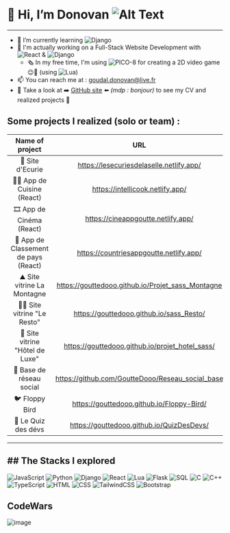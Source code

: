 # 👋 Hi, I’m Donovan ![Alt Text](https://media.tenor.com/xPA2rCeWb7wAAAAM/baby-hello.gif)

---

- 🌱 I’m currently learning ![Django](https://img.shields.io/badge/Django-094E20?style=for-the-badge&logo=django&logoColor=white)
- 🔭 I'm actually working on a Full-Stack Website Development with 
![React](https://img.shields.io/badge/React-20232A?style=for-the-badge&logo=react&logoColor=61DAFB) & ![Django](https://img.shields.io/badge/Django-094E20?style=for-the-badge&logo=django&logoColor=white)
  - 🗞️ In my free time, I'm using ![PICO-8](https://img.shields.io/badge/PICO--8-ff0044?style=for-the-badge&logoColor=white) for creating a 2D video game 😉🤫 (using 
![Lua](https://img.shields.io/badge/Lua-2C2D72?style=for-the-badge&logo=lua&logoColor=white))
- 📫 You can reach me at : goudal.donovan@live.fr
- 👀 Take a look at ➡️ [GitHub site](https://gouttedooo.github.io) ⬅️ _(mdp : bonjour)_ to see my CV and realized projects 🙂

## Some projects I realized (solo or team) :
| Name of project | URL | README |
| :--------------:|:---:|:------:|
| 🐎 Site d'Ecurie | https://lesecuriesdelaselle.netlify.app/ | ❌ |
| 🧑‍🍳 App de Cuisine (React) | https://intellicook.netlify.app/ | ❌ |
| 🎞️ App de Cinéma (React) | https://cineappgoutte.netlify.app/ | ❌ |
| 🚩 App de Classement de pays (React) | https://countriesappgoutte.netlify.app/ | ❌ |
| ⛰️ Site vitrine La Montagne | https://gouttedooo.github.io/Projet_sass_Montagne | ❌ |
| 👨‍🍳 Site vitrine "Le Resto" | https://gouttedooo.github.io/sass_Resto/ | ❌ |
| 🤵 Site vitrine "Hôtel de Luxe" | https://gouttedooo.github.io/projet_hotel_sass/ | ❌ |
| 🔗 Base de réseau social | https://github.com/GoutteDooo/Reseau_social_base | [readme.md](https://github.com/GoutteDooo/Reseau_social_base) |
| 🐦 Floppy Bird | https://gouttedooo.github.io/Floppy-Bird/ | ❌ |
| 🍄 Le Quiz des dévs | https://gouttedooo.github.io/QuizDesDevs/ | ❌ |

---
## The Stacks I explored
---
![JavaScript](https://img.shields.io/badge/JavaScript-F7DF1E?style=for-the-badge&logo=javascript&logoColor=black)
![Python](https://img.shields.io/badge/Python-3776AB?style=for-the-badge&logo=python&logoColor=white)
![Django](https://img.shields.io/badge/Django-094E20?style=for-the-badge&logo=django&logoColor=white)
![React](https://img.shields.io/badge/React-20232A?style=for-the-badge&logo=react&logoColor=61DAFB)
![Lua](https://img.shields.io/badge/Lua-2C2D72?style=for-the-badge&logo=lua&logoColor=white)
![Flask](https://img.shields.io/badge/Flask-000000?style=for-the-badge&logo=flask&logoColor=white)
![SQL](https://img.shields.io/badge/SQL-4479A1?style=for-the-badge&logo=mysql&logoColor=white)
![C](https://img.shields.io/badge/C-00599C?style=for-the-badge&logo=c&logoColor=white)
![C++](https://img.shields.io/badge/C++-00599C?style=for-the-badge&logo=c%2B%2B&logoColor=white)
![TypeScript](https://img.shields.io/badge/TypeScript-007ACC?style=for-the-badge&logo=typescript&logoColor=white)
![HTML](https://img.shields.io/badge/HTML5-E34F26?style=for-the-badge&logo=html5&logoColor=white)
![CSS](https://img.shields.io/badge/CSS3-1572B6?style=for-the-badge&logo=css3&logoColor=white)
![TailwindCSS](https://img.shields.io/badge/Tailwind_CSS-06B6D4?style=for-the-badge&logo=tailwind-css&logoColor=white)
![Bootstrap](https://img.shields.io/badge/Bootstrap-7952B3?style=for-the-badge&logo=bootstrap&logoColor=white)

## CodeWars
![image](https://www.codewars.com/users/GoutteDooo/badges/large)

<!---
GoutteDooo/GoutteDooo is a ✨ special ✨ repository because its `README.md` (this file) appears on your GitHub profile.
You can click the Preview link to take a look at your changes.
--->
